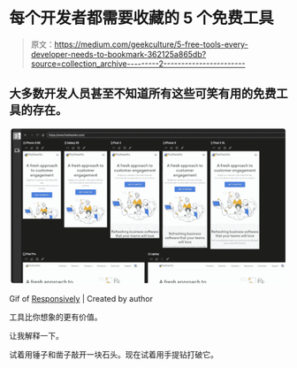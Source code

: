 # 每个开发者都需要收藏的 5 个免费工具

> 原文：<https://medium.com/geekculture/5-free-tools-every-developer-needs-to-bookmark-362125a865db?source=collection_archive---------2----------------------->

## 大多数开发人员甚至不知道所有这些可笑有用的免费工具的存在。

![](img/a11f2b7406456e183d656f30886383b7.png)

Gif of [Responsively](https://responsively.app/) | Created by author

工具比你想象的更有价值。

让我解释一下。

试着用锤子和凿子敲开一块石头。现在试着用手提钻打破它。